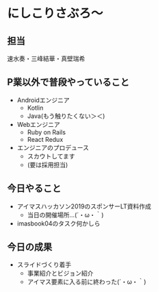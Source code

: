 # にしこりさぶろ〜

## 担当

速水奏・三峰結華・真壁瑞希

## P業以外で普段やっていること

- Androidエンジニア
  - Kotlin
  - Java(もう触りたくない＞＜)
- Webエンジニア
  - Ruby on Rails
  - React Redux
- エンジニアのプロデュース
  - スカウトしてます
  - (要は採用担当)

## 今日やること

- アイマスハッカソン2019のスポンサーLT資料作成
  - 当日の開催場所…(´・ω・｀)
- imasbook04のタスク何かしら

## 今日の成果

- スライドづくり着手
  - 事業紹介とビジョン紹介
  - アイマス要素に入る前に終わった(´・ω・｀)
